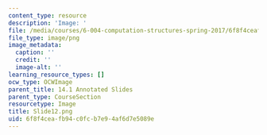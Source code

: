 ```yaml
---
content_type: resource
description: 'Image: '
file: /media/courses/6-004-computation-structures-spring-2017/6f8f4ceafb94c0fcb7e94af6d7e5089e_Slide12.png
file_type: image/png
image_metadata:
  caption: ''
  credit: ''
  image-alt: ''
learning_resource_types: []
ocw_type: OCWImage
parent_title: 14.1 Annotated Slides
parent_type: CourseSection
resourcetype: Image
title: Slide12.png
uid: 6f8f4cea-fb94-c0fc-b7e9-4af6d7e5089e
---
```


